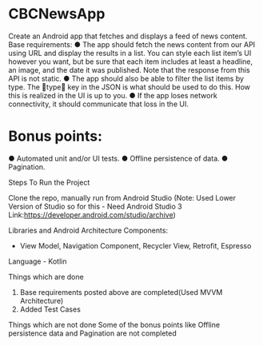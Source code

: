 # CBCNewsApp

Create an Android app that fetches and displays a feed of news content.
Base requirements:
● The app should fetch the news content from our API using URL and display
the results in a list. You can style each list item’s UI however you want, but be
sure that each item includes at least a headline, an image, and the date it was
published. Note that the response from this API is not static.
● The app should also be able to filter the list items by type. The 􏿿type􏿿 key in the
JSON is what should be used to do this. How this is realized in the UI is up to
you.
● If the app loses network connectivity, it should communicate that loss in the UI.


# Bonus points:
● Automated unit and/or UI tests.
● Offline persistence of data.
● Pagination.



Steps To Run the Project

Clone the repo, manually run from Android Studio (Note: Used Lower Version of Studio so for this - Need Android Studio 3
Link:https://developer.android.com/studio/archive)

Libraries and Android Architecture Components:
-  View Model, Navigation Component, Recycler View, Retrofit, Espresso

Language - Kotlin



Things which are done
1. Base requirements posted above are completed(Used MVVM Architecture)
2. Added Test Cases

Things which are not done
Some of the bonus points like Offline persistence data and Pagination are not completed

